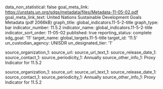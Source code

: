 data_non_statistical: false
goal_meta_link: https://unstats.un.org/sdgs/metadata/files/Metadata-11-05-02.pdf
goal_meta_link_text: United Nations Sustainable Development Goals Metadata (pdf 2066kB)
graph_title: global_indicators.11-5-2-title
graph_type: bar
indicator_number: 11.5.2
indicator_name: global_indicators.11-5-2-title
indicator_sort_order: 11-05-02
published: true
reporting_status: complete
sdg_goal: '11'
target_name: global_targets.11-5-title
target_id: '11.5'
un_custodian_agency: UNISDR
un_designated_tier: '1'

source_organization_1: 
source_url: 
source_url_text_1: 
source_release_date_1: 
source_contact_1: 
source_periodicity_1: Annually
source_other_info_1: Proxy Indicator for 11.5.2

source_organization_1: 
source_url: 
source_url_text_1: 
source_release_date_1: 
source_contact_1: 
source_periodicity_1: Annually
source_other_info_1: Proxy Indicator for 11.5.2

